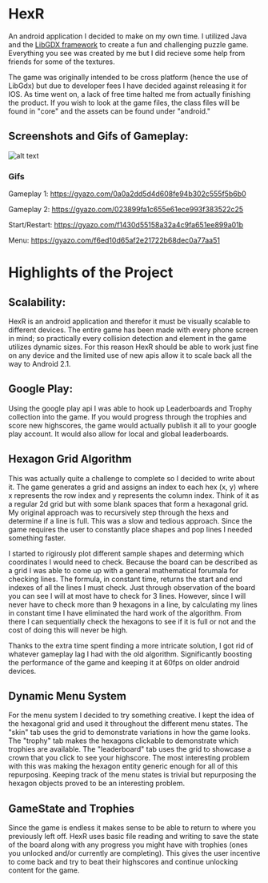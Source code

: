 # HexR
An android application I decided to make on my own time. I utilized Java and the [LibGDX framework](https://libgdx.badlogicgames.com/) to create a fun and challenging puzzle game. Everything you see was created by me but I did recieve some help from friends for some of the textures. 

The game was originally intended to be cross platform (hence the use of LibGdx) but due to developer fees I have decided against releasing it for IOS. As time went on, a lack of free time halted me from actually finishing the product. If you wish to look at the game files, the class files will be found in "core" and the assets can be found under "android." 

## Screenshots and Gifs of Gameplay:

![alt text](https://i.imgur.com/wzDVuZu.jpg)

### Gifs
Gameplay 1: https://gyazo.com/0a0a2dd5d4d608fe94b302c555f5b6b0

Gameplay 2: https://gyazo.com/023899fa1c655e61ece993f383522c25

Start/Restart: https://gyazo.com/f1430d55158a32a4c9fa651ee899a01b

Menu: https://gyazo.com/f6ed10d65af2e21722b68dec0a77aa51

# Highlights of the Project

## Scalability:

HexR is an android application and therefor it must be visually scalable to different devices. The entire game has been made with every phone screen in mind; so practically every collision detection and element in the game utilizes dynamic sizes. For this reason HexR should be able to work just fine on any device and the limited use of new apis allow it to scale back all the way to Android 2.1.

## Google Play:

Using the google play api I was able to hook up Leaderboards and Trophy collection into the game. If you would progress through the trophies and score new highscores, the game would actually publish it all to your google play account. It would also allow for local and global leaderboards.

## Hexagon Grid Algorithm

This was actually quite a challenge to complete so I decided to write about it. The game generates a grid and assigns an index to each hex (x, y) where x represents the row index and y represents the column index. Think of it as a regular 2d grid but with some blank spaces that form a hexagonal grid. My original approach was to recursively step through the hexs and determine if a line is full. This was a slow and tedious approach. Since the game requires the user to constantly place shapes and pop lines I needed something faster.

I started to rigirously plot different sample shapes and determing which coordinates I would need to check. Because the board can be described as a grid I was able to come up with a general mathematical forumala for checking lines. The formula, in constant time, returns the start and end indexes of all the lines I must check. Just through observation of the board you can see I will at most have to check for 3 lines. However, since I will never have to check more than 9 hexagons in a line, by calculating my lines in constant time I have eliminated the hard work of the algorithm. From there I can sequentially check the hexagons to see if it is full or not and the cost of doing this will never be high.

Thanks to the extra time spent finding a more intricate solution, I got rid of whatever gameplay lag I had with the old algorithm. Significantly boosting the performance of the game and keeping it at 60fps on older android devices.

## Dynamic Menu System

For the menu system I decided to try something creative. I kept the idea of the hexagonal grid and used it throughout the different menu states. The "skin" tab uses the grid to demonstrate variations in how the game looks. The "trophy" tab makes the hexagons clickable to demonstrate which trophies are available. The "leaderboard" tab uses the grid to showcase a crown that you click to see your highscore. The most interesting problem with this was making the hexagon entity generic enough for all of this repurposing. Keeping track of the menu states is trivial but repurposing the hexagon objects proved to be an interesting problem.

## GameState and Trophies

Since the game is endless it makes sense to be able to return to where you previously left off. HexR uses basic file reading and writing to save the state of the board along with any progress you might have with trophies (ones you unlocked and/or currently are completing). This gives the user incentive to come back and try to beat their highscores and continue unlocking content for the game.
